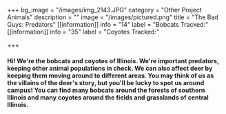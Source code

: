 +++
bg_image = "/images/img_2143.JPG"
category = "Other Project Animals"
description = ""
image = "/images/pictured.png"
title = "The Bad Guys: Predators"
[[information]]
info = "14"
label = "Bobcats Tracked:"
[[information]]
info = "35"
label = "Coyotes Tracked:"

+++
#### Hi! We're the bobcats and coyotes of Illinois. We're important predators, keeping other animal populations in check. We can also affect deer by keeping them moving around to different areas. You may think of us as the villains of the deer's story, but you'll be lucky to spot us around campus! You can find many bobcats around the forests of southern Illinois and many coyotes around the fields and grasslands of central Illinois.